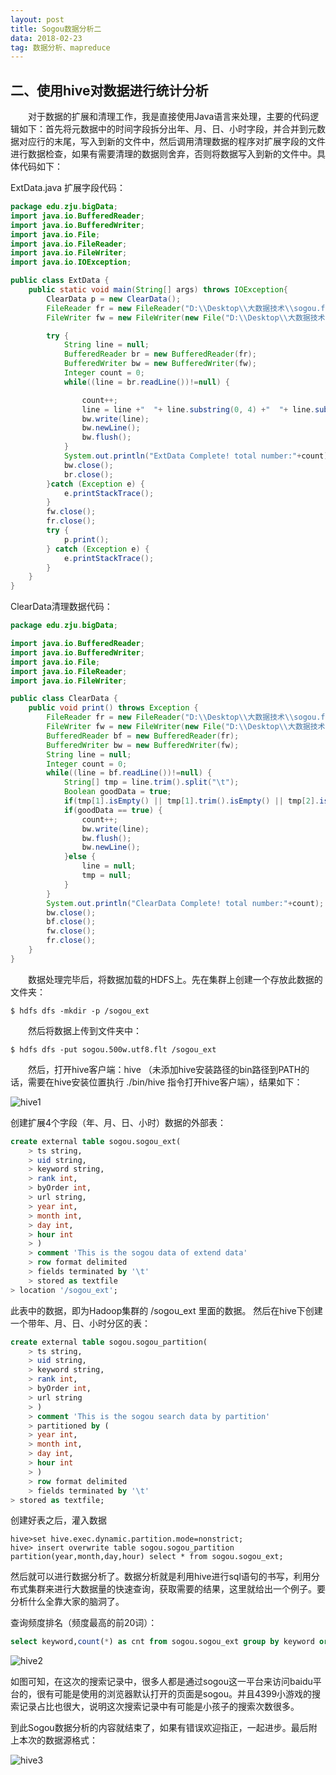 ```yaml
---
layout: post
title: Sogou数据分析二
data: 2018-02-23
tag: 数据分析、mapreduce
---
```


## 二、使用hive对数据进行统计分析

　　对于数据的扩展和清理工作，我是直接使用Java语言来处理，主要的代码逻辑如下：首先将元数据中的时间字段拆分出年、月、日、小时字段，并合并到元数据对应行的末尾，写入到新的文件中，然后调用清理数据的程序对扩展字段的文件进行数据检查，如果有需要清理的数据则舍弃，否则将数据写入到新的文件中。具体代码如下：

ExtData.java 扩展字段代码：
```java
package edu.zju.bigData;
import java.io.BufferedReader;
import java.io.BufferedWriter;
import java.io.File;
import java.io.FileReader;
import java.io.FileWriter;
import java.io.IOException;

public class ExtData {
	public static void main(String[] args) throws IOException{
		ClearData p = new ClearData();
		FileReader fr = new FileReader("D:\\Desktop\\大数据技术\\sogou.full.utf8");
		FileWriter fw = new FileWriter(new File("D:\\Desktop\\大数据技术\\sogou.full.utf8.ext"));

		try {
			String line = null;
			BufferedReader br = new BufferedReader(fr);
			BufferedWriter bw = new BufferedWriter(fw);
			Integer count = 0;
			while((line = br.readLine())!=null) {

				count++;
				line = line +"	"+ line.substring(0, 4) +"	"+ line.substring(4, 6) +"	"+ line.substring(6,8) +"	"+ line.substring(8, 10);
				bw.write(line);
				bw.newLine();
				bw.flush();
			}
			System.out.println("ExtData Complete! total number:"+count);
			bw.close();
			br.close();
		}catch (Exception e) {
			e.printStackTrace();
		}
		fw.close();
		fr.close();
		try {
			p.print();
		} catch (Exception e) {
			e.printStackTrace();
		}
	}
}

```
ClearData清理数据代码：
```java
package edu.zju.bigData;

import java.io.BufferedReader;
import java.io.BufferedWriter;
import java.io.File;
import java.io.FileReader;
import java.io.FileWriter;

public class ClearData {
	public void print() throws Exception {
		FileReader fr = new FileReader("D:\\Desktop\\大数据技术\\sogou.full.utf8.ext");
		FileWriter fw = new FileWriter(new File("D:\\Desktop\\大数据技术\\sogou.full.utf8.flt"));
		BufferedReader bf = new BufferedReader(fr);
		BufferedWriter bw = new BufferedWriter(fw);
		String line = null;
		Integer count = 0;
		while((line = bf.readLine())!=null) {
			String[] tmp = line.trim().split("\t");
			Boolean goodData = true;
			if(tmp[1].isEmpty() || tmp[1].trim().isEmpty() || tmp[2].isEmpty() || tmp[2].trim().isEmpty())goodData=false;
			if(goodData == true) {
				count++;
				bw.write(line);
				bw.flush();
				bw.newLine();
			}else {
				line = null;
				tmp = null;
			}
		}
		System.out.println("ClearData Complete! total number:"+count);
		bw.close();
		bf.close();
		fw.close();
		fr.close();
	}
}

```
　　数据处理完毕后，将数据加载的HDFS上。先在集群上创建一个存放此数据的文件夹：
```hadoop
$ hdfs dfs -mkdir -p /sogou_ext
```
　　然后将数据上传到文件夹中：
```hadoop
$ hdfs dfs -put sogou.500w.utf8.flt /sogou_ext
```
　　然后，打开hive客户端：hive （未添加hive安装路径的bin路径到PATH的话，需要在hive安装位置执行 ./bin/hive 指令打开hive客户端），结果如下：

![hive1](../images/posts/Sogou/hive1.png)

创建扩展4个字段（年、月、日、小时）数据的外部表：
```sql
create external table sogou.sogou_ext(
    > ts string,
    > uid string,
    > keyword string,
    > rank int,
    > byOrder int,
    > url string,
    > year int,
    > month int,
    > day int,
    > hour int
    > )
    > comment 'This is the sogou data of extend data'
    > row format delimited
    > fields terminated by '\t'
    > stored as textfile
> location '/sogou_ext';

```
此表中的数据，即为Hadoop集群的 /sogou_ext 里面的数据。
然后在hive下创建一个带年、月、日、小时分区的表：
```sql
create external table sogou.sogou_partition(
    > ts string,
    > uid string,
    > keyword string,
    > rank int,
    > byOrder int,
    > url string
    > )
    > comment 'This is the sogou search data by partition'
    > partitioned by (
    > year int,
    > month int,
    > day int,
    > hour int
    > )
    > row format delimited
    > fields terminated by '\t'
> stored as textfile;

```
创建好表之后，灌入数据
```hive
hive>set hive.exec.dynamic.partition.mode=nonstrict;
hive> insert overwrite table sogou.sogou_partition partition(year,month,day,hour) select * from sogou.sogou_ext;

```
然后就可以进行数据分析了。数据分析就是利用hive进行sql语句的书写，利用分布式集群来进行大数据量的快速查询，获取需要的结果，这里就给出一个例子。要分析什么全靠大家的脑洞了。

查询频度排名（频度最高的前20词）：
```sql
select keyword,count(*) as cnt from sogou.sogou_ext group by keyword order by cnt desc limit 20;
```
![hive2](../images/posts/Sogou/hive2.png)

如图可知，在这次的搜索记录中，很多人都是通过sogou这一平台来访问baidu平台的，很有可能是使用的浏览器默认打开的页面是sogou。并且4399小游戏的搜索记录占比也很大，说明这次搜索记录中有可能是小孩子的搜索次数很多。

到此Sogou数据分析的内容就结束了，如果有错误欢迎指正，一起进步。最后附上本次的数据源格式：

![hive3](../images/posts/Sogou/hive3.png)
